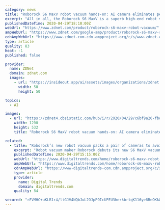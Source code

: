 ```yaml
---
category: news
title: "Roborock S6 MaxV robot vacuum hands-on: AI camera eliminates pet poop disasters"
excerpt: "All in all, the Roborock S6 MaxV is a superb high-end robot vacuum with obstacle avoidance and an app that is easy to configure. For $749, it could be the only robot vacuum you will ever need to buy."
publishedDateTime: 2020-04-29T18:10:00Z
webUrl: "https://www.zdnet.com/product/roborock-s6-maxv-robot-vacuum/"
ampWebUrl: "https://www.zdnet.com/google-amp/product/roborock-s6-maxv-robot-vacuum/"
cdnAmpWebUrl: "https://www-zdnet-com.cdn.ampproject.org/c/s/www.zdnet.com/google-amp/product/roborock-s6-maxv-robot-vacuum/"
type: article
quality: 83
heat: -1
published: false

provider:
  name: ZDNet
  domain: zdnet.com
  images:
    - url: "https://insideout.app/ai/assets/images/organizations/zdnet.com-50x50.jpg"
      width: 50
      height: 50

topics:
  - AI

images:
  - url: "https://zdnet4.cbsistatic.com/hub/i/r/2020/04/29/c6bf9a20-fbd2-4936-a1ca-bec926067d2e/resize/1200x900/32bb8dd0f8fd50e98ba8b741c9011d30/roborock-s6-maxv-robot-vacuum-eileen-brown-zdnet.png"
    width: 1200
    height: 532
    title: "Roborock S6 MaxV robot vacuum hands-on: AI camera eliminates pet poop disasters"

related:
  - title: "Roborock’s new robot vacuum packs a pair of cameras to avoid obstacles"
    excerpt: "Robot vacuum maker Roborock debuts its new S6 MaxV vacuum with a Qualcomm processor on board and stereo cameras for optimal obstacle avoidance while cleaning."
    publishedDateTime: 2020-04-29T15:15:00Z
    webUrl: "https://www.digitaltrends.com/home/roborock-s6-maxv-robot-vacuum-news-release-price/"
    ampWebUrl: "https://www.digitaltrends.com/home/roborock-s6-maxv-robot-vacuum-news-release-price/?amp"
    cdnAmpWebUrl: "https://www-digitaltrends-com.cdn.ampproject.org/c/s/www.digitaltrends.com/home/roborock-s6-maxv-robot-vacuum-news-release-price/?amp"
    type: article
    provider:
      name: Digital Trends
      domain: digitaltrends.com
    quality: 84

secured: "rFVMHC+uKLB1r4/ltGJV4NQbJuL2OJpP9IcUPEU3herkbrtqK116ye8BeOKk8R/FVp4fo7tLBO8YpdyN4UKw0w1nk133/Kefv186cZfDJCgP5n/nJAqHZ6oz/tr+q01+VeujQgfdNErN6hcubNFRSZ0QA5QkXBmEx1DGsZ9sM6Vk6bosYkszCvbDM+X5YC8UGJ+1NuGwSf91oNSng4MWWt51QAZw7ao4irlu0+LKg6lhF0fHDzcgB/alU+A9/RDs6rYe2QTz/VCh+RkjIU3zCokcC3rlCMX+9PpUgaIf99CKDFdwKUHouEF0pZ4K4VWo;7GvNcq0ZUuMjRbYCjhILig=="
---
```


